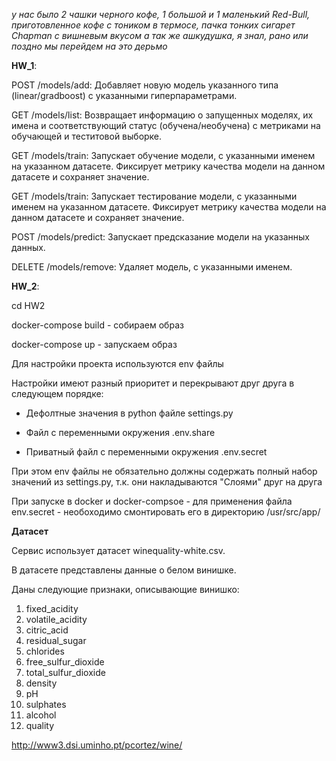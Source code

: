 *у нас было 2 чашки черного кофе, 1 большой и 1 маленький Red-Bull, приготовленное кофе с тоником в термосе,
пачка тонких сигарет Chapman с вишневым вкусом а так же ашкудушка, я знал, рано или поздно мы перейдем на это дерьмо*



**HW_1**:

POST /models/add: Добавляет новую модель указанного типа (linear/gradboost) с указанными гиперпараметрами.

GET /models/list: Возвращает информацию о запущенных моделях, их имена и соответствующий статус (обучена/необучена) с метриками на обучающей и теститовой выборке.

GET /models/train: Запускает обучение модели, с указанными именем на указанном датасете. Фиксирует метрику качества модели на данном датасете и сохраняет значение.

GET /models/train: Запускает тестирование модели, с указанными именем на указанном датасете. Фиксирует метрику качества модели на данном датасете и сохраняет значение.

POST /models/predict: Запускает предсказание модели на указанных данных.

DELETE /models/remove: Удаляет модель, с указанными именем.

**HW_2**:

cd HW2

docker-compose build - собираем образ

docker-compose up - запускаем образ

Для настройки проекта используются env файлы

Настройки имеют разный приоритет и перекрывают друг друга в следующем порядке:

- Дефолтные значения в python файле settings.py

- Файл с переменными окружения .env.share

- Приватный файл с переменными окружения .env.secret

При этом env файлы не обязательно должны содержать полный набор значений из settings.py, т.к. они накладываются "Слоями" друг на друга

При запуске в docker и docker-compsoe - для применения файла env.secret - необоходимо смонтировать его в директорию /usr/src/app/




**Датасет**

Сервис использует датасет winequality-white.csv.

В датасете представлены данные о белом винишке. 

Даны следующие признаки, описывающие винишко:
1. fixed_acidity
2. volatile_acidity
3. citric_acid
4. residual_sugar
5. chlorides
6. free_sulfur_dioxide
7. total_sulfur_dioxide
8. density
9. pH
10. sulphates
11. alcohol
12. quality 

http://www3.dsi.uminho.pt/pcortez/wine/

